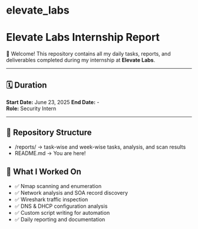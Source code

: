 # elevate_labs

# Elevate Labs Internship Report

👋 Welcome! This repository contains all my daily tasks, reports, and deliverables completed during my internship at **Elevate Labs**.

---

## 🗓️ Duration

**Start Date:**  June 23, 2025
**End Date:**  -  
**Role:** Security Intern 

---

## 📁 Repository Structure
 - /reports/ → task-wise and week-wise tasks, analysis, and scan results
 - README.md → You are here!
   
## 📌 What I Worked On

- ✅ Nmap scanning and enumeration
- ✅ Network analysis and SOA record discovery
- ✅ Wireshark traffic inspection
- ✅ DNS & DHCP configuration analysis
- ✅ Custom script writing for automation
- ✅ Daily reporting and documentation
